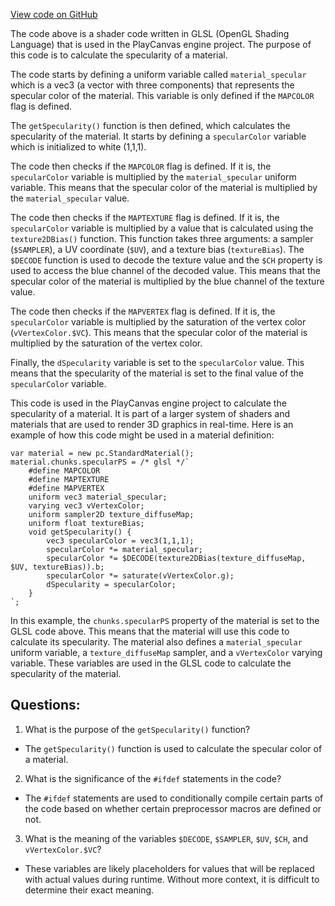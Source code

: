 [View code on GitHub](https://github.com/playcanvas/engine/src/scene/shader-lib/chunks/standard/frag/specular.js)

The code above is a shader code written in GLSL (OpenGL Shading Language) that is used in the PlayCanvas engine project. The purpose of this code is to calculate the specularity of a material. 

The code starts by defining a uniform variable called `material_specular` which is a vec3 (a vector with three components) that represents the specular color of the material. This variable is only defined if the `MAPCOLOR` flag is defined. 

The `getSpecularity()` function is then defined, which calculates the specularity of the material. It starts by defining a `specularColor` variable which is initialized to white (1,1,1). 

The code then checks if the `MAPCOLOR` flag is defined. If it is, the `specularColor` variable is multiplied by the `material_specular` uniform variable. This means that the specular color of the material is multiplied by the `material_specular` value. 

The code then checks if the `MAPTEXTURE` flag is defined. If it is, the `specularColor` variable is multiplied by a value that is calculated using the `texture2DBias()` function. This function takes three arguments: a sampler (`$SAMPLER`), a UV coordinate (`$UV`), and a texture bias (`textureBias`). The `$DECODE` function is used to decode the texture value and the `$CH` property is used to access the blue channel of the decoded value. This means that the specular color of the material is multiplied by the blue channel of the texture value. 

The code then checks if the `MAPVERTEX` flag is defined. If it is, the `specularColor` variable is multiplied by the saturation of the vertex color (`vVertexColor.$VC`). This means that the specular color of the material is multiplied by the saturation of the vertex color. 

Finally, the `dSpecularity` variable is set to the `specularColor` value. This means that the specularity of the material is set to the final value of the `specularColor` variable. 

This code is used in the PlayCanvas engine project to calculate the specularity of a material. It is part of a larger system of shaders and materials that are used to render 3D graphics in real-time. Here is an example of how this code might be used in a material definition:

```
var material = new pc.StandardMaterial();
material.chunks.specularPS = /* glsl */`
    #define MAPCOLOR
    #define MAPTEXTURE
    #define MAPVERTEX
    uniform vec3 material_specular;
    varying vec3 vVertexColor;
    uniform sampler2D texture_diffuseMap;
    uniform float textureBias;
    void getSpecularity() {
        vec3 specularColor = vec3(1,1,1);
        specularColor *= material_specular;
        specularColor *= $DECODE(texture2DBias(texture_diffuseMap, $UV, textureBias)).b;
        specularColor *= saturate(vVertexColor.g);
        dSpecularity = specularColor;
    }
`;
```

In this example, the `chunks.specularPS` property of the material is set to the GLSL code above. This means that the material will use this code to calculate its specularity. The material also defines a `material_specular` uniform variable, a `texture_diffuseMap` sampler, and a `vVertexColor` varying variable. These variables are used in the GLSL code to calculate the specularity of the material.
## Questions: 
 1. What is the purpose of the `getSpecularity()` function?
- The `getSpecularity()` function is used to calculate the specular color of a material.

2. What is the significance of the `#ifdef` statements in the code?
- The `#ifdef` statements are used to conditionally compile certain parts of the code based on whether certain preprocessor macros are defined or not.

3. What is the meaning of the variables `$DECODE`, `$SAMPLER`, `$UV`, `$CH`, and `vVertexColor.$VC`?
- These variables are likely placeholders for values that will be replaced with actual values during runtime. Without more context, it is difficult to determine their exact meaning.